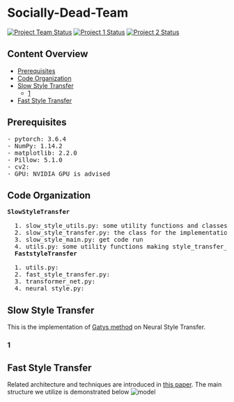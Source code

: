 # Socially-Dead-Team
[![Project Team Status](https://img.shields.io/badge/Socially%20Dead%20Team-Style%20Transfer%20Learning-red.svg)](https://github.com/oliver-lijiayi/Socially-Dead-Team)
[![Project 1 Status](https://img.shields.io/badge/1-Slow%20Style%20Transfer-9cf.svg)](https://github.com/oliver-lijiayi/Socially-Dead-Team/tree/master/SlowStyleTransfer)
[![Project 2 Status](https://img.shields.io/badge/2-Fast%20Style%20Transfer-7777aa.svg)](https://github.com/oliver-lijiayi/Socially-Dead-Team/tree/master/FastStyleTransfer)

## Content Overview
* [Prerequisites](#Prerequisites)
* [Code Organization](#Code-Organization)
* [Slow Style Transfer](#Slow-Style-Transfer)
   * [1](#1)
* [Fast Style Transfer](#Fast-Style-Transfer)

## Prerequisites
<pre>
- pytorch: 3.6.4
- NumPy: 1.14.2
- matplotlib: 2.2.0
- Pillow: 5.1.0
- cv2:
- GPU: NVIDIA GPU is advised
</pre>

## Code Organization
<pre>
<b>SlowStyleTransfer</b><br>
  1. slow_style_utils.py: some utility functions and classes 
  2. slow_style_transfer.py: the class for the implementation of slow style transfer
  3. slow_style_main.py: get code run 
  4. utils.py: some utility functions making style_transfer_learning.ipynb clean
  <b>FaststyleTransfer</b><br>
  1. utils.py: 
  2. fast_style_transfer.py: 
  3. transformer_net.py:  
  4. neural_style.py: 
</pre>

## Slow Style Transfer
This is the implementation of [Gatys method](https://arxiv.org/pdf/1508.06576.pdf) on Neural Style Transfer.

### 1

## Fast Style Transfer 
Related architecture and techniques are introduced in [this paper](https://arxiv.org/pdf/1508.06576.pdf).
The main structure we utilize is demonstrated below
![model](https://raw.githubusercontent.com/kwanmolee/-Style-Transfer-Learning/master/model.png)



	
